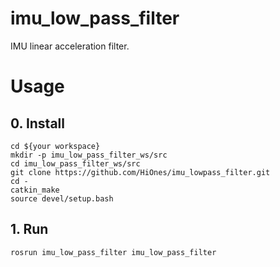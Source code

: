 # imu_low_pass_filter
IMU linear acceleration filter.

# Usage
## 0. Install
```
cd ${your workspace}
mkdir -p imu_low_pass_filter_ws/src
cd imu_low_pass_filter_ws/src
git clone https://github.com/HiOnes/imu_lowpass_filter.git
cd -
catkin_make
source devel/setup.bash
```

## 1. Run
```
rosrun imu_low_pass_filter imu_low_pass_filter
```